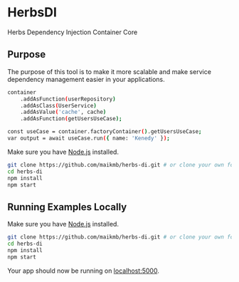 # HerbsDI

Herbs Dependency Injection Container Core

## Purpose

The purpose of this tool is to make it more scalable and make service dependency management easier in your applications.

```sh
container
    .addAsFunction(userRepository)
    .addAsClass(UserService)
    .addAsValue('cache', cache)
    .addAsFunction(getUsersUseCase);

const useCase = container.factoryContainer().getUsersUseCase;
var output = await useCase.run({ name: 'Kenedy' });
```


Make sure you have [Node.js](http://nodejs.org/) installed.

```sh
git clone https://github.com/maikmb/herbs-di.git # or clone your own fork
cd herbs-di
npm install
npm start
```

## Running Examples Locally

Make sure you have [Node.js](http://nodejs.org/) installed.

```sh
git clone https://github.com/maikmb/herbs-di.git # or clone your own fork
cd herbs-di
npm install
npm start
```

Your app should now be running on [localhost:5000](http://localhost:5000/).